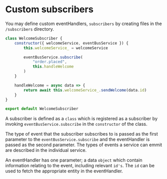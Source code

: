# Custom subscribers

You may define custom eventHandlers, `subscribers` by creating files in the `/subscribers` directory.

```js
class WelcomeSubscriber {
	constructor({ welcomeService, eventBusService }) {
		this.welcomeService_ = welcomeService

		eventBusService.subscribe(
			"order.placed",
			this.handleWelcome
		)
	}

	handleWelcome = async data => {
		return await this.welcomeService_.sendWelcome(data.id)
	}
}

export default WelcomeSubscriber
```

A subscriber is defined as a `class` which is registered as a subscriber by invoking `eventBusService.subscribe` in the `constructor` of the class.

The type of event that the subscriber subscribes to is passed as the first parameter to the `eventBusService.subscribe` and the eventHandler is passed as the second parameter. The types of events a service can emmit are described in the individual service.

An eventHandler has one parameter; a data `object` which contain information relating to the event, including relevant `id's`. The `id` can be used to fetch the appropriate entity in the eventHandler.
